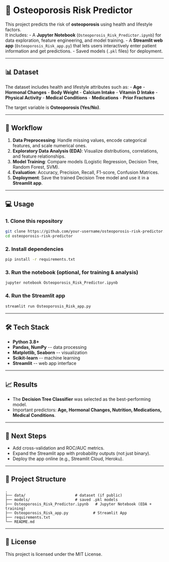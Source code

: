 # 🦴 Osteoporosis Risk Predictor

This project predicts the risk of **osteoporosis** using health and
lifestyle factors.\
It includes: - A **Jupyter Notebook**
(`Osteoporosis_Risk_Predictor.ipynb`) for data exploration, feature
engineering, and model training. - A **Streamlit web app**
(`Osteoporosis_Risk_app.py`) that lets users interactively enter patient
information and get predictions. - Saved models (`.pkl` files) for
deployment.

------------------------------------------------------------------------

## 📊 Dataset

The dataset includes health and lifestyle attributes such as: -
**Age** - **Hormonal Changes** - **Body Weight** - **Calcium Intake** -
**Vitamin D Intake** - **Physical Activity** - **Medical Conditions** -
**Medications** - **Prior Fractures**

The target variable is **Osteoporosis (Yes/No)**.

------------------------------------------------------------------------

## 🚀 Workflow

1.  **Data Preprocessing**: Handle missing values, encode categorical
    features, and scale numerical ones.
2.  **Exploratory Data Analysis (EDA)**: Visualize distributions,
    correlations, and feature relationships.
3.  **Model Training**: Compare models (Logistic Regression, Decision
    Tree, Random Forest, SVM).
4.  **Evaluation**: Accuracy, Precision, Recall, F1-score, Confusion
    Matrices.
5.  **Deployment**: Save the trained Decision Tree model and use it in a
    **Streamlit app**.

------------------------------------------------------------------------

## 💻 Usage

### 1. Clone this repository

``` bash
git clone https://github.com/your-username/osteoporosis-risk-predictor.git
cd osteoporosis-risk-predictor
```

### 2. Install dependencies

``` bash
pip install -r requirements.txt
```

### 3. Run the notebook (optional, for training & analysis)

``` bash
jupyter notebook Osteoporosis_Risk_Predictor.ipynb
```

### 4. Run the Streamlit app

``` bash
streamlit run Osteoporosis_Risk_app.py
```

------------------------------------------------------------------------

## 🛠 Tech Stack

-   **Python 3.8+**
-   **Pandas, NumPy** -- data processing
-   **Matplotlib, Seaborn** -- visualization
-   **Scikit-learn** -- machine learning
-   **Streamlit** -- web app interface

------------------------------------------------------------------------

## 📈 Results

-   The **Decision Tree Classifier** was selected as the best-performing
    model.
-   Important predictors: **Age, Hormonal Changes, Nutrition,
    Medications, Medical Conditions**.

------------------------------------------------------------------------

## 🔮 Next Steps

-   Add cross-validation and ROC/AUC metrics.
-   Expand the Streamlit app with probability outputs (not just binary).
-   Deploy the app online (e.g., Streamlit Cloud, Heroku).

------------------------------------------------------------------------

## 📂 Project Structure

    .
    ├── data/                      # dataset (if public)
    ├── models/                    # saved .pkl models
    ├── Osteoporosis_Risk_Predictor.ipynb   # Jupyter Notebook (EDA + training)
    ├── Osteoporosis_Risk_app.py           # Streamlit App
    ├── requirements.txt
    └── README.md

------------------------------------------------------------------------

## 📜 License

This project is licensed under the MIT License.
